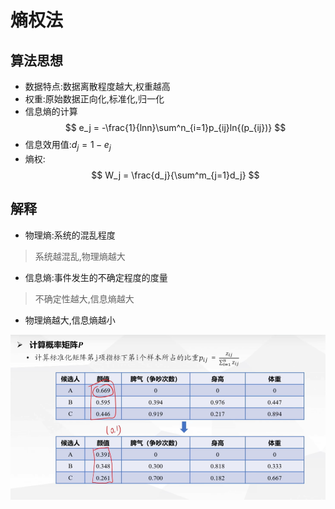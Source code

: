 # 熵权法
## 算法思想
- 数据特点:数据离散程度越大,权重越高
- 权重:原始数据正向化,标准化,归一化
- 信息熵的计算
$$
e_j = -\frac{1}{lnn}\sum^n_{i=1}p_{ij}ln{(p_{ij})}
$$
- 信息效用值:$d_j = 1 - e_j$
- 熵权:
$$
W_j = \frac{d_j}{\sum^m_{j=1}d_j}
$$
## 解释
- 物理熵:系统的混乱程度
> 系统越混乱,物理熵越大
- 信息熵:事件发生的不确定程度的度量
> 不确定性越大,信息熵越大
- 物理熵越大,信息熵越小


![alt text](<屏幕截图 2025-10-13 225110.png>)